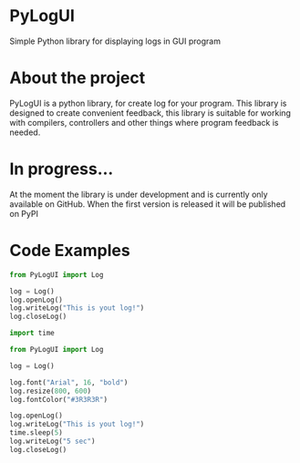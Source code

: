 # PyLogUI
Simple Python library for displaying logs in GUI program

# About the project
PyLogUI is a python library, for create log for your program. This library is designed to create convenient feedback, this library is suitable for working with compilers, controllers and other things where program feedback is needed. 

# In progress...
At the moment the library is under development and is currently only available on GitHub. When the first version is released it will be published on PyPI

# Code Examples
``` python
from PyLogUI import Log

log = Log()
log.openLog()
log.writeLog("This is yout log!")
log.closeLog()
```

``` python
import time

from PyLogUI import Log

log = Log()

log.font("Arial", 16, "bold")
log.resize(800, 600)
log.fontColor("#3R3R3R")

log.openLog()
log.writeLog("This is yout log!")
time.sleep(5)
log.writeLog("5 sec")
log.closeLog()
```
